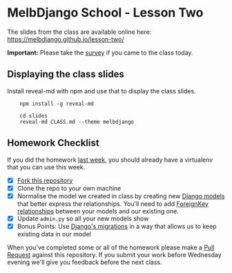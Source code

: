 # MelbDjango School - Lesson Two

The slides from the class are available online here:  
https://melbdjango.github.io/lesson-two/

**Important:** Please take the [survey](https://docs.google.com/a/acommoncreative.com/forms/d/1VKqD1-aVsgztk19kdluNtFyTGiarbV9LgBFi2BwYT-g/viewform?c=0&w=1) if you came to the class today.

## Displaying the class slides

Install reveal-md with npm and use that to display the class slides.

```
    npm install -g reveal-md

    cd slides
    reveal-md CLASS.md --theme melbdjango
```

## Homework Checklist

If you did the homework [last week][lesson-one], you should already have a virtualenv that you can use this week.

- [x] [Fork this repository][gh-fork]
- [x] Clone the repo to your own machine
- [x] Normalise the model we created in class by creating new [Django models][dj-models] that better express the
      relationships. You'll need to add [ForeignKey relationships][dj-fk] between your models and our existing one.
- [x] Update `admin.py` so all your new models show
- [x] Bonus Points: Use [Django's migrations][dj-migrations] in a way that allows us to keep existing data in our model

When you've completed some or all of the homework please make a [Pull Request][gh-pr] against this repository.
If you submit your work before Wednesday evening we'll give you feedback before the next class.


[gh-fork]: https://help.github.com/articles/fork-a-repo/
[lesson-one]: https://github.com/melbdjango/lesson-one/
[dj-models]: https://docs.djangoproject.com/en/1.8/topics/db/models/
[dj-fk]: https://docs.djangoproject.com/en/1.8/ref/models/fields/#django.db.models.ForeignKey
[gh-pr]: https://help.github.com/articles/using-pull-requests/
[dj-migrations]: https://docs.djangoproject.com/en/1.8/topics/migrations/
